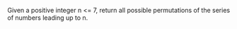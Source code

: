 Given a positive integer n <= 7, return all possible permutations of the series of numbers leading up to n.
